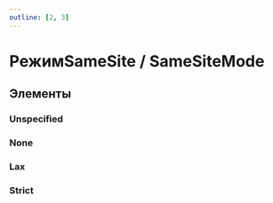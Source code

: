```yaml
---
outline: [2, 3]
---
```


# РежимSameSite / SameSiteMode


## Элементы


### Unspecified


### None


### Lax


### Strict

